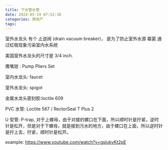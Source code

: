 ```yaml
---
title: 下水管水管
date: 2024-05-19 07:52:38
categories: 房地产
tags:
---
```


室外水龙头 有个 止逆阀 (drain vacuum breaker)， 是为了防止室外水源 霉菌 通过虹吸现象污染室内水系统


美国室外水龙头的尺寸是 3/4 inch.

鹰嘴钳 : Pump Pliers Set

室内水龙头: faucet

室外水龙头: spigot

金属水龙头密封胶:loctile 609

PVC 水管: Loctite 567 / RectorSeal T Plus 2

U 型管: P-trap, 对于上螺母，由于对接的螺口在下面，所以顺时针是拧紧，逆时针是松开，但是对于下螺母，就是接到污水的地方，由于螺口在上面，所以逆时针是拧上去，拧紧，顺时针是松开。

example: https://www.youtube.com/watch?v=gslukvKt2pE

